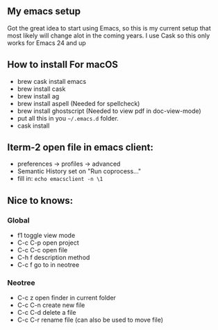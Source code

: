 ## My emacs setup

Got the great idea to start using Emacs, so this is my current setup that most likely will change alot in the coming years.
I use Cask so this only works for Emacs 24 and up

## How to install For macOS
- brew cask install emacs
- brew install cask
- brew install ag
- brew install aspell (Needed for spellcheck)
- brew install ghostscript (Needed to view pdf in doc-view-mode)
- put all this in you `~/.emacs.d` folder.
- cask install

## Iterm-2 open file in emacs client:
- preferences -> profiles -> advanced
- Semantic History set on "Run coprocess..."
- fill in: `echo emacsclient -n \1`

## Nice to knows:
### Global
- f1           toggle view mode
- C-c C-p      open project
- C-c C-c      open file
- C-h f        description method
- C-c f        go to in neotree

### Neotree
- C-c z        open finder in current folder
- C-c C-n      create new file
- C-c C-d      delete a file
- C-c C-r      rename file (can also be used to move file)

